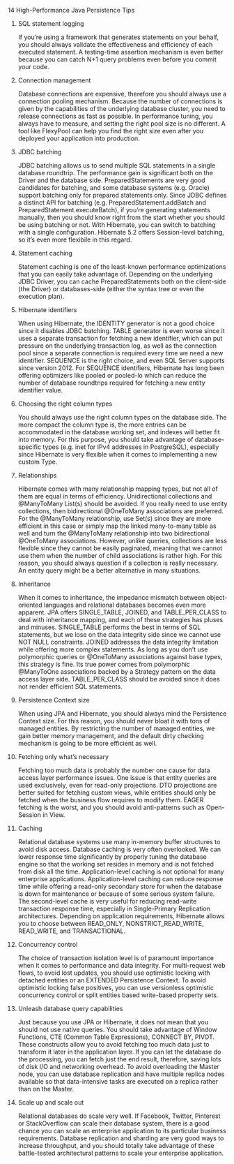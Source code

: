 14 High-Performance Java Persistence Tips

1. SQL statement logging
	
	If you’re using a framework that generates statements on your behalf, 
	you should always validate the effectiveness and efficiency of each executed statement. 
	A testing-time assertion mechanism is even better because you can catch N+1 query problems even before you commit your code.
	

2. Connection management

	Database connections are expensive, therefore you should always use a connection pooling mechanism.
	Because the number of connections is given by the capabilities of the underlying database cluster, 
	you need to release connections as fast as possible.
	In performance tuning, you always have to measure, and setting the right pool size is no different. 
	A tool like FlexyPool can help you find the right size even after you deployed your application into production.
	
3. JDBC batching
	
	JDBC batching allows us to send multiple SQL statements in a single database roundtrip. 
	The performance gain is significant both on the Driver and the database side. 
	PreparedStatements are very good candidates for batching, 
	and some database systems (e.g. Oracle) support batching only for prepared statements only.
	Since JDBC defines a distinct API for batching (e.g. PreparedStatement.addBatch and PreparedStatement.executeBatch), 
	if you’re generating statements manually, then you should know right from the start whether you should be using batching or not. 
	With Hibernate, you can switch to batching with a single configuration.
	Hibernate 5.2 offers Session-level batching, so it’s even more flexibile in this regard.
	
4. Statement caching

	Statement caching is one of the least-known performance optimizations that you can easily take advantage of. 
	Depending on the underlying JDBC Driver, you can cache PreparedStatements both on the client-side (the Driver) 
	or databases-side (either the syntax tree or even the execution plan).
	
5. Hibernate identifiers

	When using Hibernate, the IDENTITY generator is not a good choice since it disables JDBC batching.
	TABLE generator is even worse since it uses a separate transaction for fetching a new identifier, 
	which can put pressure on the underlying transaction log, 
	as well as the connection pool since a separate connection is required every time we need a new identifier.
	SEQUENCE is the right choice, and even SQL Server supports since version 2012. For SEQUENCE identifiers, 
	Hibernate has long been offering optimizers like pooled or pooled-lo which can reduce the number of database 
	roundtrips required for fetching a new entity identifier value.
	
6. Choosing the right column types

	You should always use the right column types on the database side. The more compact the column type is, 
	the more entries can be accommodated in the database working set, and indexes will better fit into memory. For this purpose, 
	you should take advantage of database-specific types (e.g. inet for IPv4 addresses in PostgreSQL), 
	especially since Hibernate is very flexible when it comes to implementing a new custom Type.
	
7. Relationships
	
	Hibernate comes with many relationship mapping types, but not all of them are equal in terms of efficiency.
	Unidirectional collections and @ManyToMany List(s) should be avoided. 
	If you really need to use entity collections, then bidirectional @OneToMany associations are preferred. 
	For the @ManyToMany relationship, use Set(s) since they are more efficient in this case or 
	simply map the linked many-to-many table as well and turn the @ManyToMany relationship into two bidirectional @OneToMany associations.
	However, unlike queries, collections are less flexible since they cannot be easily paginated, 
	meaning that we cannot use them when the number of child associations is rather high. For this reason, 
	you should always question if a collection is really necessary. An entity query might be a better alternative in many situations.
	
8. Inheritance

	When it comes to inheritance, the impedance mismatch between object-oriented languages and relational databases becomes even more apparent. 
	JPA offers SINGLE_TABLE, JOINED, and TABLE_PER_CLASS to deal with inheritance mapping, and each of these strategies has pluses and minuses.
	SINGLE_TABLE performs the best in terms of SQL statements, but we lose on the data integrity side since we cannot use NOT NULL constraints.
	JOINED addresses the data integrity limitation while offering more complex statements. As long as you don’t use polymorphic queries or 
	@OneToMany associations against base types, this strategy is fine. 
	Its true power comes from polymorphic @ManyToOne associations backed by a Strategy pattern on the data access layer side.
	TABLE_PER_CLASS should be avoided since it does not render efficient SQL statements.
	
9. Persistence Context size

	When using JPA and Hibernate, you should always mind the Persistence Context size. 
	For this reason, you should never bloat it with tons of managed entities. By restricting the number of managed entities, 
	we gain better memory management, and the default dirty checking mechanism is going to be more efficient as well.
	
10. Fetching only what’s necessary
	
	Fetching too much data is probably the number one cause for data access layer performance issues. 
	One issue is that entity queries are used exclusively, even for read-only projections.
	DTO projections are better suited for fetching custom views, 
	while entities should only be fetched when the business flow requires to modify them.
	EAGER fetching is the worst, and you should avoid anti-patterns such as Open-Session in View.
	
11. Caching

	Relational database systems use many in-memory buffer structures to avoid disk access. 
	Database caching is very often overlooked. We can lower response time significantly by properly tuning the database engine so 
	that the working set resides in memory and is not fetched from disk all the time.
	Application-level caching is not optional for many enterprise applications. 
	Application-level caching can reduce response time while offering a read-only secondary store for when 
	the database is down for maintenance or because of some serious system failure.
	The second-level cache is very useful for reducing read-write transaction response time, 
	especially in Single-Primary Replication architectures. Depending on application requirements, 
	Hibernate allows you to choose between READ_ONLY, NONSTRICT_READ_WRITE, READ_WRITE, and TRANSACTIONAL.
	
12. Concurrency control

	The choice of transaction isolation level is of paramount importance when it comes to performance and data integrity. 
	For multi-request web flows, to avoid lost updates, 
	you should use optimistic locking with detached entities or an EXTENDED Persistence Context.
	To avoid optimistic locking false positives, 
	you can use versionless optimistic concurrency control or split entities based write-based property sets.
	
13. Unleash database query capabilities

	Just because you use JPA or Hibernate, it does not mean that you should not use native queries. 
	You should take advantage of Window Functions, CTE (Common Table Expressions), CONNECT BY, PIVOT.
	These constructs allow you to avoid fetching too much data just to transform it later in the application layer. 
	If you can let the database do the processing, you can fetch just the end result, therefore, 
	saving lots of disk I/O and networking overhead. To avoid overloading the Master node, 
	you can use database replication and have multiple replica nodes available so 
	that data-intensive tasks are executed on a replica rather than on the Master.
	
14. Scale up and scale out

	Relational databases do scale very well. If Facebook, Twitter, Pinterest or StackOverflow can scale their database system, 
	there is a good chance you can scale an enterprise application to its particular business requirements.
	Database replication and sharding are very good ways to increase throughput, 
	and you should totally take advantage of these battle-tested architectural patterns to scale your enterprise application.